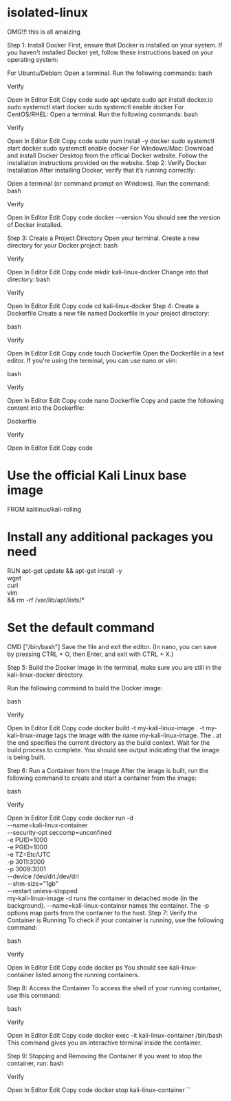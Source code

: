 # isolated-linux
OMG!!! this is all amaizing 


Step 1: Install Docker
First, ensure that Docker is installed on your system. If you haven't installed Docker yet, follow these instructions based on your operating system:

For Ubuntu/Debian:
Open a terminal.
Run the following commands:
bash

Verify

Open In Editor
Edit
Copy code
sudo apt update
sudo apt install docker.io
sudo systemctl start docker
sudo systemctl enable docker
For CentOS/RHEL:
Open a terminal.
Run the following commands:
bash

Verify

Open In Editor
Edit
Copy code
sudo yum install -y docker
sudo systemctl start docker
sudo systemctl enable docker
For Windows/Mac:
Download and install Docker Desktop from the official Docker website.
Follow the installation instructions provided on the website.
Step 2: Verify Docker Installation
After installing Docker, verify that it’s running correctly:

Open a terminal (or command prompt on Windows).
Run the command:
bash

Verify

Open In Editor
Edit
Copy code
docker --version
You should see the version of Docker installed.

Step 3: Create a Project Directory
Open your terminal.
Create a new directory for your Docker project:
bash

Verify

Open In Editor
Edit
Copy code
mkdir kali-linux-docker
Change into that directory:
bash

Verify

Open In Editor
Edit
Copy code
cd kali-linux-docker
Step 4: Create a Dockerfile
Create a new file named Dockerfile in your project directory:

bash

Verify

Open In Editor
Edit
Copy code
touch Dockerfile
Open the Dockerfile in a text editor. If you're using the terminal, you can use nano or vim:

bash

Verify

Open In Editor
Edit
Copy code
nano Dockerfile
Copy and paste the following content into the Dockerfile:

Dockerfile

Verify

Open In Editor
Edit
Copy code
# Use the official Kali Linux base image
FROM kalilinux/kali-rolling

# Install any additional packages you need
RUN apt-get update && apt-get install -y \
    wget \
    curl \
    vim \
    && rm -rf /var/lib/apt/lists/*

# Set the default command
CMD ["/bin/bash"]
Save the file and exit the editor. (In nano, you can save by pressing CTRL + O, then Enter, and exit with CTRL + X.)

Step 5: Build the Docker Image
In the terminal, make sure you are still in the kali-linux-docker directory.

Run the following command to build the Docker image:

bash

Verify

Open In Editor
Edit
Copy code
docker build -t my-kali-linux-image .
-t my-kali-linux-image tags the image with the name my-kali-linux-image.
The . at the end specifies the current directory as the build context.
Wait for the build process to complete. You should see output indicating that the image is being built.

Step 6: Run a Container from the Image
After the image is built, run the following command to create and start a container from the image:

bash

Verify

Open In Editor
Edit
Copy code
docker run -d \
  --name=kali-linux-container \
  --security-opt seccomp=unconfined \
  -e PUID=1000 \
  -e PGID=1000 \
  -e TZ=Etc/UTC \
  -p 3011:3000 \
  -p 3009:3001 \
  --device /dev/dri:/dev/dri \
  --shm-size="1gb" \
  --restart unless-stopped \
  my-kali-linux-image
-d runs the container in detached mode (in the background).
--name=kali-linux-container names the container.
The -p options map ports from the container to the host.
Step 7: Verify the Container is Running
To check if your container is running, use the following command:

bash

Verify

Open In Editor
Edit
Copy code
docker ps
You should see kali-linux-container listed among the running containers.

Step 8: Access the Container
To access the shell of your running container, use this command:

bash

Verify

Open In Editor
Edit
Copy code
docker exec -it kali-linux-container /bin/bash
This command gives you an interactive terminal inside the container.

Step 9: Stopping and Removing the Container
If you want to stop the container, run:
bash

Verify

Open In Editor
Edit
Copy code
docker stop kali-linux-container
``
